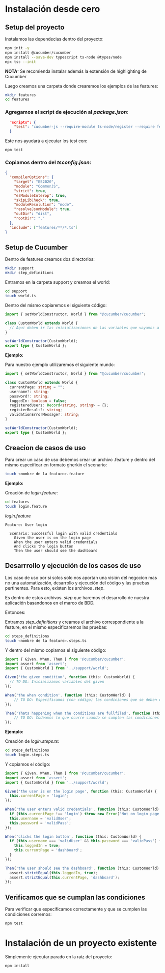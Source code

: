 # Instalación desde cero

## Setup del proyecto

Instalamos las dependecias dentro del proyecto:

```bash
npm init -y
npm install @cucumber/cucumber
npm install --save-dev typescript ts-node @types/node
npx tsc --init
```

**NOTA:** Se recomienda instalar además la extensión de highlighting de Cucumber

Luego creamos una carpeta donde crearemos los ejemplos de las features:

```bash
mkdir features
cd features
```

### Agregamos el script de ejecución al *package.json*:

```json
  "scripts": {
    "test": "cucumber-js --require-module ts-node/register --require features/**/*.ts"
  }
```

Este nos ayudará a ejecutar los test con:

```bash
npm test
```

### Copiamos dentro del *tsconfig.json*:

```json
{
  "compilerOptions": {
    "target": "ES2020",
    "module": "CommonJS",
    "strict": true,
    "esModuleInterop": true,
    "skipLibCheck": true,
    "moduleResolution": "node",
    "resolveJsonModule": true,
    "outDir": "dist",
    "rootDir": "."
  },
  "include": ["features/**/*.ts"]
}
```

## Setup de Cucumber

Dentro de features creamos dos directorios:

```bash
mkdir support
mkdir step_definitions
```

Entramos en la carpeta support y creamos el world:

```bash
cd support
touch world.ts
```

Dentro del mismo copiaremos el siguiente código:

```typescript
import { setWorldConstructor, World } from "@cucumber/cucumber";

class CustomWorld extends World {
  // Aqui deben ir las inicializaciones de las variables que vayamos a usar
}

setWorldConstructor(CustomWorld);
export type { CustomWorld };
```

**Ejemplo:**

Para nuestro ejemplo utilizaremos el siguiente mundo:

```typescript
import { setWorldConstructor, World } from "@cucumber/cucumber";

class CustomWorld extends World {
  currentPage: string = "";
  username?: string;
  password?: string;
  loggedIn: boolean = false;
  registeredUsers: Record<string, string> = {};
  registerResult?: string;
  validationErrorMessage?: string;
}

setWorldConstructor(CustomWorld);
export type { CustomWorld };
```

## Creacion de casos de uso

Para crear un caso de uso debemos crear un archivo .feature y dentro del mismo especificar en formato gherkin el scenario: 

```bash
touch <nombre de la feature>.feature
```

**Ejemplo:**

Creación de *login.feature*:

```bash
cd features
touch login.feature
```

*login.feature*

```gherkin
Feature: User login

  Scenario: Successful login with valid credentials
    Given the user is on the login page
    When the user enters valid credentials
    And clicks the login button
    Then the user should see the dashboard
```

## Desarrrollo y ejecución de los casos de uso

Los caso de uso por si solos solo nos aportan una visión del negocion mas no una automatización, desarrollo y ejecución del código y las pruebas pertinentes. Para esto, existen los archivos *.step*. 

Es dentro de estos archivos *.step* que haremos el desarrollo de nuestra aplicación basandonos en el marco de BDD.

Entonces:

Entramos *step_definitions* y creamos el archivo correspondiente a la feature, en el mismo especificaremos las pruebas:

```bash
cd steps_definitions
touch <nombre de la feature>.steps.ts
```

Y dentro del mismo copiamos el siguiente código:


```typescript
import { Given, When, Then } from '@cucumber/cucumber';
import assert from 'assert';
import { CustomWorld } from '../support/world';

Given('the given condition', function (this: CustomWorld) {
  // TO DO: Inicializamos variables del given
});

When('the when condition', function (this: CustomWorld) {
    // TO DO: Especificamos (con código) las condiciones que se deben cumplir
});

Then('Thats happening when the conditions are fullfiled', function (this: CustomWorld) {
    // TO DO: Codeamos lo que ocurre cuando se cumplen las condiciones 
});
```

**Ejemplo:**

Creación de *login.steps.ts*:

```bash
cd steps_definitions
touch login.steps.ts
```

Y copiamos el código:

```typescript
import { Given, When, Then } from '@cucumber/cucumber';
import assert from 'assert';
import { CustomWorld } from '../support/world';

Given('the user is on the login page', function (this: CustomWorld) {
  this.currentPage = 'login';
});

When('the user enters valid credentials', function (this: CustomWorld) {
  if (this.currentPage !== 'login') throw new Error('Not on login page');
  this.username = 'validUser';
  this.password = 'validPass';
});

When('clicks the login button', function (this: CustomWorld) {
  if (this.username === 'validUser' && this.password === 'validPass') {
    this.loggedIn = true;
    this.currentPage = 'dashboard';
  }
});

Then('the user should see the dashboard', function (this: CustomWorld) {
  assert.strictEqual(this.loggedIn, true);
  assert.strictEqual(this.currentPage, 'dashboard');
});
```

## Verificamos que se cumplan las condiciones

Para verificar que especificamos correctamente y que se cumplen las condiciones corremos:

```bash
npm test
```

# Instalación de un proyecto existente

Simplemente ejecutar parado en la raíz del proyecto:

```bash
npm install
```

